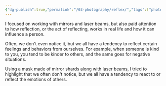 ```yaml
---
{"dg-publish":true,"permalink":"/03-photography/reflex/","tags":["photography","animation","audio-visual"]}
---
```


I focused on working with mirrors and laser beams, but also paid attention to how reflection, or 
the act of reflecting, works in real life  and how it can influence a person.  

Often, we don't even notice it, but we all have a tendency to reflect certain feelings and behaviors from ourselves. For example, when someone is kind to you, you tend to be kinder to others, and the  same goes for negative situations.  

Using a mask made of mirror shards along with laser beams, I tried  to highlight that we often don't notice, but we all have a tendency  to react to or reflect the emotions of others.